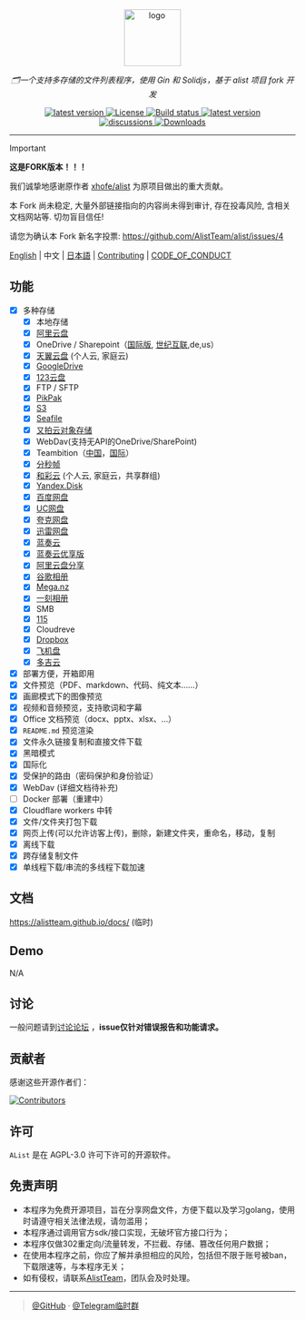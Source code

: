 <div align="center">
  <img width="100px" alt="logo" src="https://cdn.jsdelivr.net/gh/alist-org/logo@main/logo.svg"/></a>
  <p><em>🗂一个支持多存储的文件列表程序，使用 Gin 和 Solidjs，基于 alist 项目 fork 开发</em></p>
<div>
  <a href="https://goreportcard.com/report/github.com/AlistTeam/alist/v3">
    <img src="https://goreportcard.com/badge/github.com/AlistTeam/alist/v3" alt="latest version" />
  </a>
  <a href="https://github.com/AlistTeam/alist/blob/main/LICENSE">
    <img src="https://img.shields.io/github/license/AlistTeam/alist" alt="License" />
  </a>
  <a href="https://github.com/AlistTeam/alist/actions?query=workflow%3ABuild">
    <img src="https://img.shields.io/github/actions/workflow/status/AlistTeam/alist/build.yml?branch=main" alt="Build status" />
  </a>
  <a href="https://github.com/AlistTeam/alist/releases">
    <img src="https://img.shields.io/github/release/AlistTeam/alist" alt="latest version" />
  </a>
</div>
<div>
  <a href="https://github.com/AlistTeam/alist/discussions">
    <img src="https://img.shields.io/github/discussions/AlistTeam/alist?color=%23ED8936" alt="discussions" />
  </a>
  <a href="https://github.com/AlistTeam/alist/releases">
    <img src="https://img.shields.io/github/downloads/AlistTeam/alist/total?color=%239F7AEA&logo=github" alt="Downloads" />
  </a>
</div>
</div>

---

> [!IMPORTANT]
>
> **这是FORK版本！！！**
>
> 我们诚挚地感谢原作者 [xhofe/alist](https://github.com/xhofe/alist) 为原项目做出的重大贡献。
>
> 本 Fork 尚未稳定, 大量外部链接指向的内容尚未得到审计, 存在投毒风险, 含相关文档网站等. 切勿盲目信任!
>
> 请您为确认本 Fork 新名字投票: https://github.com/AlistTeam/alist/issues/4

[English](./README.md) | 中文 | [日本語](./README_ja.md) | [Contributing](./CONTRIBUTING.md) | [CODE_OF_CONDUCT](./CODE_OF_CONDUCT.md)

## 功能

- [x] 多种存储
    - [x] 本地存储
    - [x] [阿里云盘](https://www.alipan.com/)
    - [x] OneDrive / Sharepoint（[国际版](https://www.office.com/), [世纪互联](https://portal.partner.microsoftonline.cn),de,us）
    - [x] [天翼云盘](https://cloud.189.cn) (个人云, 家庭云)
    - [x] [GoogleDrive](https://drive.google.com/)
    - [x] [123云盘](https://www.123pan.com/)
    - [x] FTP / SFTP
    - [x] [PikPak](https://www.mypikpak.com/)
    - [x] [S3](https://aws.amazon.com/cn/s3/)
    - [x] [Seafile](https://seafile.com/)
    - [x] [又拍云对象存储](https://www.upyun.com/products/file-storage)
    - [x] WebDav(支持无API的OneDrive/SharePoint)
    - [x] Teambition（[中国](https://www.teambition.com/ )，[国际](https://us.teambition.com/ )）
    - [x] [分秒帧](https://www.mediatrack.cn/)
    - [x] [和彩云](https://yun.139.com/) (个人云, 家庭云，共享群组)
    - [x] [Yandex.Disk](https://disk.yandex.com/)
    - [x] [百度网盘](http://pan.baidu.com/)
    - [x] [UC网盘](https://drive.uc.cn)
    - [x] [夸克网盘](https://pan.quark.cn)
    - [x] [迅雷网盘](https://pan.xunlei.com)
    - [x] [蓝奏云](https://www.lanzou.com/)
    - [x] [蓝奏云优享版](https://www.ilanzou.com/)
    - [x] [阿里云盘分享](https://www.alipan.com/)
    - [x] [谷歌相册](https://photos.google.com/)
    - [x] [Mega.nz](https://mega.nz)
    - [x] [一刻相册](https://photo.baidu.com/)
    - [x] SMB
    - [x] [115](https://115.com/)
    - [X] Cloudreve
    - [x] [Dropbox](https://www.dropbox.com/)
    - [x] [飞机盘](https://www.feijipan.com/)
    - [x] [多吉云](https://www.dogecloud.com/product/oss)
- [x] 部署方便，开箱即用
- [x] 文件预览（PDF、markdown、代码、纯文本……）
- [x] 画廊模式下的图像预览
- [x] 视频和音频预览，支持歌词和字幕
- [x] Office 文档预览（docx、pptx、xlsx、...）
- [x] `README.md` 预览渲染
- [x] 文件永久链接复制和直接文件下载
- [x] 黑暗模式
- [x] 国际化
- [x] 受保护的路由（密码保护和身份验证）
- [x] WebDav (详细文档待补充)
- [ ] Docker 部署（重建中）
- [x] Cloudflare workers 中转
- [x] 文件/文件夹打包下载
- [x] 网页上传(可以允许访客上传)，删除，新建文件夹，重命名，移动，复制
- [x] 离线下载
- [x] 跨存储复制文件
- [x] 单线程下载/串流的多线程下载加速

## 文档

<https://alistteam.github.io/docs/> (临时)

## Demo

N/A

## 讨论

一般问题请到[讨论论坛](https://github.com/AlistTeam/alist/discussions) ，**issue仅针对错误报告和功能请求。**

## 贡献者

感谢这些开源作者们：

[![Contributors](https://contrib.rocks/image?repo=AlistTeam/alist)](https://github.com/AlistTeam/alist/graphs/contributors)

## 许可

`AList` 是在 AGPL-3.0 许可下许可的开源软件。

## 免责声明
- 本程序为免费开源项目，旨在分享网盘文件，方便下载以及学习golang，使用时请遵守相关法律法规，请勿滥用；
- 本程序通过调用官方sdk/接口实现，无破坏官方接口行为；
- 本程序仅做302重定向/流量转发，不拦截、存储、篡改任何用户数据；
- 在使用本程序之前，你应了解并承担相应的风险，包括但不限于账号被ban，下载限速等，与本程序无关；
- 如有侵权，请联系[AlistTeam](https://github.com/AlistTeam)，团队会及时处理。

---

> [@GitHub](https://github.com/AlistTeam) · [@Telegram临时群]( https://t.me/+BYuDkV2f-ds2ODE1)
